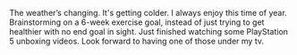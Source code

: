 
The weather’s changing. It's getting colder. I always enjoy this time of year. Brainstorming on a 6-week exercise goal, instead of just trying to get healthier with no end goal in sight. Just finished watching some PlayStation 5 unboxing videos. Look forward to having one of those under my tv.